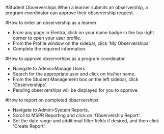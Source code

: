 #Student Observerships
When a learner submits an observership, a program coordinator can approve their observership request.

#How to enter an observership as a learner
* From any page in Elentra, click on your name badge in the top right corner to open your user profile.
* From the Profile window on the sidebar, click 'My Observerships'.
* Complete the required information.

#How to approve observerhips as a program coordinator
* Navigate to Admin>Manage Users.
* Search for the appropriate user and click on his/her name.
* From the Student Management box on the left sidebar, click 'Observerships'.
* Pending observerships will be displayed for you to approve.

#How to report on completed observerships
* Navigate to Admin>System Reports.
* Scroll to MSPR Reporting and click on 'Observership Report'.
* Set the date range and additional filter fields if desired, and then click 'Create Report'.
